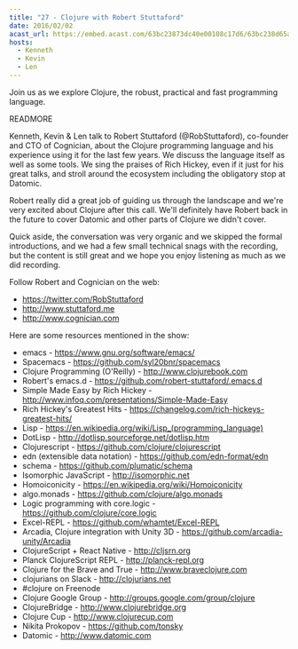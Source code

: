 ```yaml
---
title: "27 - Clojure with Robert Stuttaford"
date: 2016/02/02
acast_url: https://embed.acast.com/63bc23873dc40e00108c17d6/63bc238d65ae3d001128d7c1
hosts:
  - Kenneth
  - Kevin
  - Len
---
```


Join us as we explore Clojure, the robust, practical and fast programming language.

READMORE

Kenneth, Kevin & Len talk to Robert Stuttaford (@RobStuttaford), co-founder and CTO of Cognician, about the Clojure programming language and his experience using it for the last few years. We discuss the language itself as well as some tools. We sing the praises of Rich Hickey, even if it just for his great talks, and stroll around the ecosystem including the obligatory stop at Datomic.

Robert really did a great job of guiding us through the landscape and we're very excited about Clojure after this call. We'll definitely have Robert back in the future to cover Datomic and other parts of Clojure we didn't cover.

Quick aside, the conversation was very organic and we skipped the formal introductions, and we had a few small technical snags with the recording, but the content is still great and we hope you enjoy listening as much as we did recording.


Follow Robert and Cognician on the web:

- https://twitter.com/RobStuttaford
- http://www.stuttaford.me
- http://www.cognician.com

Here are some resources mentioned in the show:

* emacs - https://www.gnu.org/software/emacs/
* Spacemacs - https://github.com/syl20bnr/spacemacs
* Clojure Programming (O'Reilly) - http://www.clojurebook.com
* Robert's emacs.d - https://github.com/robert-stuttaford/.emacs.d
* Simple Made Easy by Rich Hickey - http://www.infoq.com/presentations/Simple-Made-Easy
* Rich Hickey's Greatest Hits - https://changelog.com/rich-hickeys-greatest-hits/
* Lisp - https://en.wikipedia.org/wiki/Lisp_(programming_language)
* DotLisp - http://dotlisp.sourceforge.net/dotlisp.htm
* Clojurescript - https://github.com/clojure/clojurescript
* edn (extensible data notation) - https://github.com/edn-format/edn
* schema - https://github.com/plumatic/schema
* Isomorphic JavaScript - http://isomorphic.net
* Homoiconicity - https://en.wikipedia.org/wiki/Homoiconicity
* algo.monads - https://github.com/clojure/algo.monads
* Logic programming with core.logic - https://github.com/clojure/core.logic
* Excel-REPL - https://github.com/whamtet/Excel-REPL
* Arcadia, Clojure integration with Unity 3D - https://github.com/arcadia-unity/Arcadia
* ClojureScript + React Native - http://cljsrn.org
* Planck ClojureScript REPL - http://planck-repl.org
* Clojure for the Brave and True - http://www.braveclojure.com
* clojurians on Slack - http://clojurians.net
* #clojure on Freenode
* Clojure Google Group - http://groups.google.com/group/clojure
* ClojureBridge - http://www.clojurebridge.org
* Clojure Cup - http://www.clojurecup.com
* Nikita Prokopov - https://github.com/tonsky
* Datomic - http://www.datomic.com
